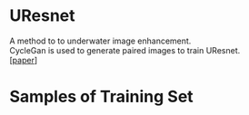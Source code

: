 # UResnet
A method to to underwater image enhancement.  
CycleGan is used to generate paired images to train UResnet.  
[[paper](https://ieeexplore.ieee.org/document/8763933)] 
# Samples of Training Set

